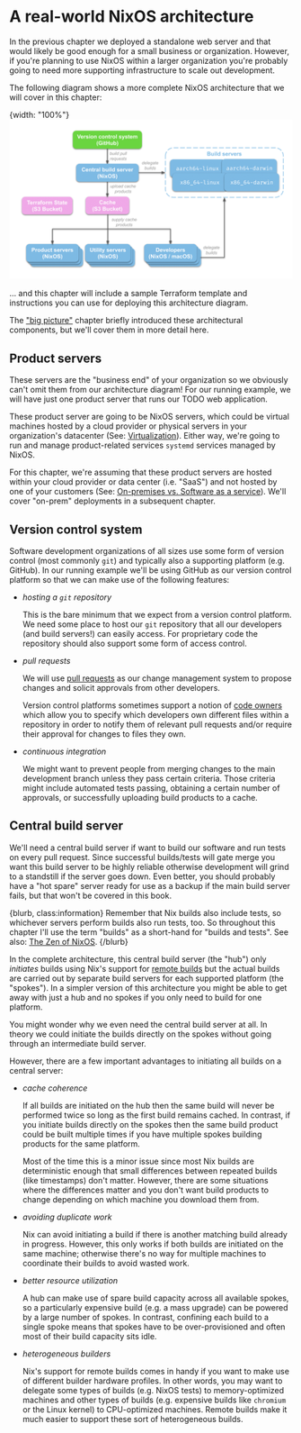# A real-world NixOS architecture

In the previous chapter we deployed a standalone web server and that would likely be good enough for a small business or organization.  However, if you're planning to use NixOS within a larger organization you're probably going to need more supporting infrastructure to scale out development.

The following diagram shows a more complete NixOS architecture that we will cover in this chapter:

{width: "100%"}
![](resources/architecture.png)

… and this chapter will include a sample Terraform template and instructions you can use for deploying this architecture diagram.

The ["big picture"](#big-picture-architecture) chapter briefly introduced these architectural components, but we'll cover them in more detail here.

## Product servers

These servers are the "business end" of your organization so we obviously can't omit them from our architecture diagram!  For our running example, we will have just one product server that runs our TODO web application.

These product server are going to be NixOS servers, which could be virtual machines hosted by a cloud provider or physical servers in your organization's datacenter (See: [Virtualization](#virtualization)).  Either way, we're going to run and manage product-related services `systemd` services managed by NixOS.

For this chapter, we're assuming that these product servers are hosted within your cloud provider or data center (i.e. "SaaS") and not hosted by one of your customers (See: [On-premises vs. Software as a service](#on-off-prem)).  We'll cover "on-prem" deployments in a subsequent chapter.

## Version control system

Software development organizations of all sizes use some form of version control (most commonly `git`) and typically also a supporting platform (e.g. GitHub).  In our running example we'll be using GitHub as our version control platform so that we can make use of the following features:

- *hosting a `git` repository*

  This is the bare minimum that we expect from a version control platform.  We need some place to host our `git` repository that all our developers (and build servers!) can easily access.  For proprietary code the repository should also support some form of access control.


- *pull requests*

  We will use [pull requests](https://docs.github.com/en/pull-requests/collaborating-with-pull-requests/proposing-changes-to-your-work-with-pull-requests/about-pull-requests) as our change management system to propose changes and solicit approvals from other developers.

  Version control platforms sometimes support a notion of [code owners](https://docs.github.com/en/repositories/managing-your-repositorys-settings-and-features/customizing-your-repository/about-code-owners) which allow you to specify which developers own different files within a repository in order to notify them of relevant pull requests and/or require their approval for changes to files they own.


- *continuous integration*

  We might want to prevent people from merging changes to the main development branch unless they pass certain criteria.  Those criteria might include automated tests passing, obtaining a certain number of approvals, or successfully uploading build products to a cache.

## Central build server

We'll need a central build server if want to build our software and run tests on every pull request.  Since successful builds/tests will gate merge you want this build server to be highly reliable otherwise development will grind to a standstill if the server goes down.  Even better, you should probably have a "hot spare" server ready for use as a backup if the main build server fails, but that won't be covered in this book.

{blurb, class:information}
Remember that Nix builds also include tests, so whichever servers perform builds also run tests, too.  So throughout this chapter I'll use the term "builds" as a short-hand for "builds and tests".  See also: [The Zen of NixOS](#zen).
{/blurb}

In the complete architecture, this central build server (the "hub") only *initiates* builds using Nix's support for [remote builds](https://nixos.org/manual/nix/stable/advanced-topics/distributed-builds.html) but the actual builds are carried out by separate build servers for each supported platform (the "spokes").  In a simpler version of this architecture you might be able to get away with just a hub and no spokes if you only need to build for one platform.

You might wonder why we even need the central build server at all.  In theory we could initiate the builds directly on the spokes without going through an intermediate build server.

However, there are a few important advantages to initiating all builds on a central server:

- *cache coherence*

  If all builds are initiated on the hub then the same build will never be performed twice so long as the first build remains cached.  In contrast, if you initiate builds directly on the spokes then the same build product could be built multiple times if you have multiple spokes building products for the same platform.

  Most of the time this is a minor issue since most Nix builds are deterministic enough that small differences between repeated builds (like timestamps) don't matter.  However, there are some situations where the differences matter and you don't want build products to change depending on which machine you download them from.


- *avoiding duplicate work*

  Nix can avoid initiating a build if there is another matching build already in progress.  However, this only works if both builds are initiated on the same machine; otherwise there's no way for multiple machines to coordinate their builds to avoid wasted work.


- *better resource utilization*

  A hub can make use of spare build capacity across all available spokes, so a particularly expensive build (e.g. a mass upgrade) can be powered by a large number of spokes.  In contrast, confining each build to a single spoke means that spokes have to be over-provisioned and often most of their build capacity sits idle.


- *heterogeneous builders*

  Nix's support for remote builds comes in handy if you want to make use of different builder hardware profiles.  In other words, you may want to delegate some types of builds (e.g. NixOS tests) to memory-optimized machines and other types of builds (e.g. expensive builds like `chromium` or the Linux kernel) to CPU-optimized machines.  Remote builds make it much easier to support these sort of heterogeneous builds.
